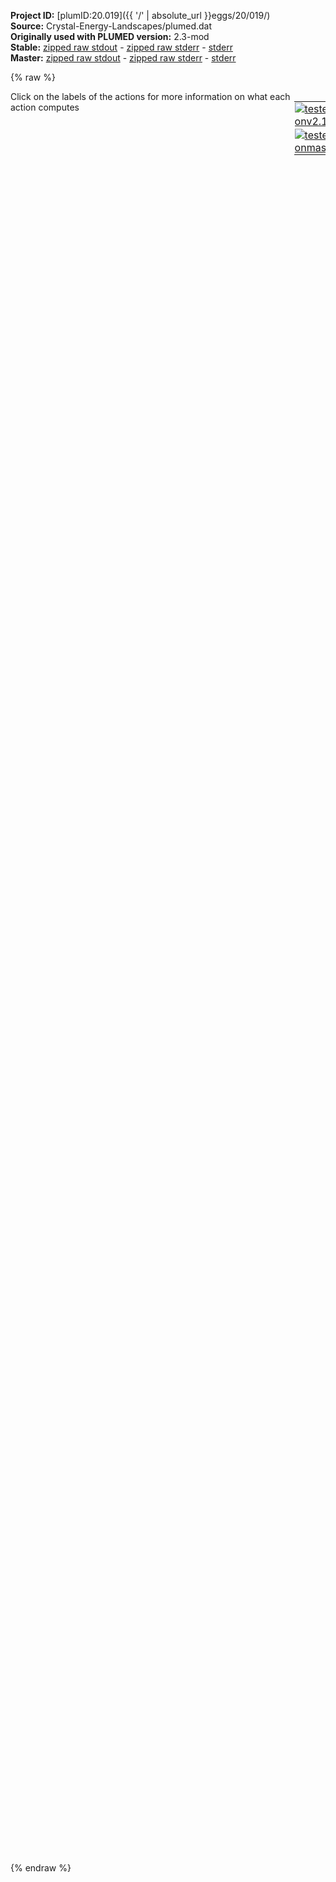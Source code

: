 **Project ID:** [plumID:20.019]({{ '/' | absolute_url }}eggs/20/019/)  
**Source:** Crystal-Energy-Landscapes/plumed.dat  
**Originally used with PLUMED version:** 2.3-mod  
**Stable:** [zipped raw stdout](plumed.dat.plumed.stdout.txt.zip) - [zipped raw stderr](plumed.dat.plumed.stderr.txt.zip) - [stderr](plumed.dat.plumed.stderr)  
**Master:** [zipped raw stdout](plumed.dat.plumed_master.stdout.txt.zip) - [zipped raw stderr](plumed.dat.plumed_master.stderr.txt.zip) - [stderr](plumed.dat.plumed_master.stderr)  

{% raw %}
<div style="width: 100%; float:left">
<div style="width: 90%; float:left" id="value_details_data/Crystal-Energy-Landscapes/plumed.dat"> Click on the labels of the actions for more information on what each action computes </div>
<div style="width: 10%; float:left"><table><tr><td style="padding:1px"><a href="plumed.dat.plumed.stderr"><img src="https://img.shields.io/badge/v2.10-passing-green.svg" alt="tested onv2.10" /></a></td></tr><tr><td style="padding:1px"><a href="plumed.dat.plumed_master.stderr"><img src="https://img.shields.io/badge/master-passing-green.svg" alt="tested onmaster" /></a></td></tr></table></div></div>
<pre style="width=97%;">
<span style="color:blue" class="comment">#RESTART</span>
<br/><span style="color:blue" class="comment"># Avoid too skewed triclinic box</span>
<b name="data/Crystal-Energy-Landscapes/plumed.datcell" onclick='showPath("data/Crystal-Energy-Landscapes/plumed.dat","data/Crystal-Energy-Landscapes/plumed.datcell","data/Crystal-Energy-Landscapes/plumed.datcell","black")'>cell</b><span style="display:none;" id="data/Crystal-Energy-Landscapes/plumed.datcell">The CELL action with label <b>cell</b> calculates the following quantities:<table  align="center" frame="void" width="95%" cellpadding="5%"><tr><td width="5%"><b> Quantity </b>  </td><td width="5%"><b> Type </b>  </td><td><b> Description </b> </td></tr><tr><td width="5%">cell.ax</td><td width="5%"><font color="black">scalar</font></td><td>the ax component of the cell matrix</td></tr><tr><td width="5%">cell.ay</td><td width="5%"><font color="black">scalar</font></td><td>the ay component of the cell matrix</td></tr><tr><td width="5%">cell.az</td><td width="5%"><font color="black">scalar</font></td><td>the az component of the cell matrix</td></tr><tr><td width="5%">cell.bx</td><td width="5%"><font color="black">scalar</font></td><td>the bx component of the cell matrix</td></tr><tr><td width="5%">cell.by</td><td width="5%"><font color="black">scalar</font></td><td>the by component of the cell matrix</td></tr><tr><td width="5%">cell.bz</td><td width="5%"><font color="black">scalar</font></td><td>the bz component of the cell matrix</td></tr><tr><td width="5%">cell.cx</td><td width="5%"><font color="black">scalar</font></td><td>the cx component of the cell matrix</td></tr><tr><td width="5%">cell.cy</td><td width="5%"><font color="black">scalar</font></td><td>the cy component of the cell matrix</td></tr><tr><td width="5%">cell.cz</td><td width="5%"><font color="black">scalar</font></td><td>the cz component of the cell matrix</td></tr></table></span>: <span class="plumedtooltip" style="color:green">CELL<span class="right">Calculate the components of the simulation cell <a href="https://www.plumed.org/doc-master/user-doc/html/_c_e_l_l.html" style="color:green">More details</a><i></i></span></span>
<br/><b name="data/Crystal-Energy-Landscapes/plumed.datbx" onclick='showPath("data/Crystal-Energy-Landscapes/plumed.dat","data/Crystal-Energy-Landscapes/plumed.datbx","data/Crystal-Energy-Landscapes/plumed.datbx","black")'>bx</b><span style="display:none;" id="data/Crystal-Energy-Landscapes/plumed.datbx">The MATHEVAL action with label <b>bx</b> calculates the following quantities:<table  align="center" frame="void" width="95%" cellpadding="5%"><tr><td width="5%"><b> Quantity </b>  </td><td width="5%"><b> Type </b>  </td><td><b> Description </b> </td></tr><tr><td width="5%">bx</td><td width="5%"><font color="black">scalar</font></td><td>an arbitrary function</td></tr></table></span>: <span class="plumedtooltip" style="color:green">MATHEVAL<span class="right">An alias to the CUSTOM function that can also be used to calaculate combinations of variables using a custom expression. <a href="https://www.plumed.org/doc-master/user-doc/html/_m_a_t_h_e_v_a_l.html" style="color:green">More details</a><i></i></span></span> <span class="plumedtooltip">ARG<span class="right">the values input to this function<i></i></span></span>=<b name="data/Crystal-Energy-Landscapes/plumed.datcell">cell.bx</b>,<b name="data/Crystal-Energy-Landscapes/plumed.datcell">cell.ax</b> <span class="plumedtooltip">FUNC<span class="right">the function you wish to evaluate<i></i></span></span>=abs(x)-0.5*y <span class="plumedtooltip">PERIODIC<span class="right">if the output of your function is periodic then you should specify the periodicity of the function<i></i></span></span>=NO
<b name="data/Crystal-Energy-Landscapes/plumed.datcx" onclick='showPath("data/Crystal-Energy-Landscapes/plumed.dat","data/Crystal-Energy-Landscapes/plumed.datcx","data/Crystal-Energy-Landscapes/plumed.datcx","black")'>cx</b><span style="display:none;" id="data/Crystal-Energy-Landscapes/plumed.datcx">The MATHEVAL action with label <b>cx</b> calculates the following quantities:<table  align="center" frame="void" width="95%" cellpadding="5%"><tr><td width="5%"><b> Quantity </b>  </td><td width="5%"><b> Type </b>  </td><td><b> Description </b> </td></tr><tr><td width="5%">cx</td><td width="5%"><font color="black">scalar</font></td><td>an arbitrary function</td></tr></table></span>: <span class="plumedtooltip" style="color:green">MATHEVAL<span class="right">An alias to the CUSTOM function that can also be used to calaculate combinations of variables using a custom expression. <a href="https://www.plumed.org/doc-master/user-doc/html/_m_a_t_h_e_v_a_l.html" style="color:green">More details</a><i></i></span></span> <span class="plumedtooltip">ARG<span class="right">the values input to this function<i></i></span></span>=<b name="data/Crystal-Energy-Landscapes/plumed.datcell">cell.cx</b>,<b name="data/Crystal-Energy-Landscapes/plumed.datcell">cell.ax</b> <span class="plumedtooltip">FUNC<span class="right">the function you wish to evaluate<i></i></span></span>=abs(x)-0.5*y <span class="plumedtooltip">PERIODIC<span class="right">if the output of your function is periodic then you should specify the periodicity of the function<i></i></span></span>=NO
<b name="data/Crystal-Energy-Landscapes/plumed.datcy" onclick='showPath("data/Crystal-Energy-Landscapes/plumed.dat","data/Crystal-Energy-Landscapes/plumed.datcy","data/Crystal-Energy-Landscapes/plumed.datcy","black")'>cy</b><span style="display:none;" id="data/Crystal-Energy-Landscapes/plumed.datcy">The MATHEVAL action with label <b>cy</b> calculates the following quantities:<table  align="center" frame="void" width="95%" cellpadding="5%"><tr><td width="5%"><b> Quantity </b>  </td><td width="5%"><b> Type </b>  </td><td><b> Description </b> </td></tr><tr><td width="5%">cy</td><td width="5%"><font color="black">scalar</font></td><td>an arbitrary function</td></tr></table></span>: <span class="plumedtooltip" style="color:green">MATHEVAL<span class="right">An alias to the CUSTOM function that can also be used to calaculate combinations of variables using a custom expression. <a href="https://www.plumed.org/doc-master/user-doc/html/_m_a_t_h_e_v_a_l.html" style="color:green">More details</a><i></i></span></span> <span class="plumedtooltip">ARG<span class="right">the values input to this function<i></i></span></span>=<b name="data/Crystal-Energy-Landscapes/plumed.datcell">cell.cy</b>,<b name="data/Crystal-Energy-Landscapes/plumed.datcell">cell.by</b> <span class="plumedtooltip">FUNC<span class="right">the function you wish to evaluate<i></i></span></span>=abs(x)-0.5*y <span class="plumedtooltip">PERIODIC<span class="right">if the output of your function is periodic then you should specify the periodicity of the function<i></i></span></span>=NO

<span class="plumedtooltip" style="color:green">UPPER_WALLS<span class="right">Defines a wall for the value of one or more collective variables, <a href="https://www.plumed.org/doc-master/user-doc/html/_u_p_p_e_r__w_a_l_l_s.html" style="color:green">More details</a><i></i></span></span> <span class="plumedtooltip">ARG<span class="right">the arguments on which the bias is acting<i></i></span></span>=<b name="data/Crystal-Energy-Landscapes/plumed.datbx">bx</b>,<b name="data/Crystal-Energy-Landscapes/plumed.datcx">cx</b>,<b name="data/Crystal-Energy-Landscapes/plumed.datcy">cy</b> <span class="plumedtooltip">AT<span class="right">the positions of the wall<i></i></span></span>=0.0,0.0,0.0 <span class="plumedtooltip">KAPPA<span class="right">the force constant for the wall<i></i></span></span>=100000.0,100000.0,100000.0 <span class="plumedtooltip">EXP<span class="right"> the powers for the walls<i></i></span></span>=2,2,2 <span class="plumedtooltip">EPS<span class="right"> the values for s_i in the expression for a wall<i></i></span></span>=1,1,1 <span class="plumedtooltip">OFFSET<span class="right"> the offset for the start of the wall<i></i></span></span>=0.3,0.3,0.3 <span class="plumedtooltip">LABEL<span class="right">a label for the action so that its output can be referenced in the input to other actions<i></i></span></span>=<b name="data/Crystal-Energy-Landscapes/plumed.datuwall" onclick='showPath("data/Crystal-Energy-Landscapes/plumed.dat","data/Crystal-Energy-Landscapes/plumed.datuwall","data/Crystal-Energy-Landscapes/plumed.datuwall","black")'>uwall</b><span style="display:none;" id="data/Crystal-Energy-Landscapes/plumed.datuwall">The UPPER_WALLS action with label <b>uwall</b> calculates the following quantities:<table  align="center" frame="void" width="95%" cellpadding="5%"><tr><td width="5%"><b> Quantity </b>  </td><td width="5%"><b> Type </b>  </td><td><b> Description </b> </td></tr><tr><td width="5%">uwall.bias</td><td width="5%"><font color="black">scalar</font></td><td>the instantaneous value of the bias potential</td></tr><tr><td width="5%">uwall.force2</td><td width="5%"><font color="black">scalar</font></td><td>the instantaneous value of the squared force due to this bias potential</td></tr></table></span>
<br/><span style="color:blue" class="comment"># CV1 - Density</span>
<b name="data/Crystal-Energy-Landscapes/plumed.datvol" onclick='showPath("data/Crystal-Energy-Landscapes/plumed.dat","data/Crystal-Energy-Landscapes/plumed.datvol","data/Crystal-Energy-Landscapes/plumed.datvol","black")'>vol</b><span style="display:none;" id="data/Crystal-Energy-Landscapes/plumed.datvol">The VOLUME action with label <b>vol</b> calculates the following quantities:<table  align="center" frame="void" width="95%" cellpadding="5%"><tr><td width="5%"><b> Quantity </b>  </td><td width="5%"><b> Type </b>  </td><td><b> Description </b> </td></tr><tr><td width="5%">vol</td><td width="5%"><font color="black">scalar</font></td><td>the volume of simulation box</td></tr></table></span>: <span class="plumedtooltip" style="color:green">VOLUME<span class="right">Calculate the volume of the simulation box. <a href="https://www.plumed.org/doc-master/user-doc/html/_v_o_l_u_m_e.html" style="color:green">More details</a><i></i></span></span>
<b name="data/Crystal-Energy-Landscapes/plumed.datdensity" onclick='showPath("data/Crystal-Energy-Landscapes/plumed.dat","data/Crystal-Energy-Landscapes/plumed.datdensity","data/Crystal-Energy-Landscapes/plumed.datdensity","black")'>density</b><span style="display:none;" id="data/Crystal-Energy-Landscapes/plumed.datdensity">The MATHEVAL action with label <b>density</b> calculates the following quantities:<table  align="center" frame="void" width="95%" cellpadding="5%"><tr><td width="5%"><b> Quantity </b>  </td><td width="5%"><b> Type </b>  </td><td><b> Description </b> </td></tr><tr><td width="5%">density</td><td width="5%"><font color="black">scalar</font></td><td>an arbitrary function</td></tr></table></span>: <span class="plumedtooltip" style="color:green">MATHEVAL<span class="right">An alias to the CUSTOM function that can also be used to calaculate combinations of variables using a custom expression. <a href="https://www.plumed.org/doc-master/user-doc/html/_m_a_t_h_e_v_a_l.html" style="color:green">More details</a><i></i></span></span> <span class="plumedtooltip">ARG<span class="right">the values input to this function<i></i></span></span>=<b name="data/Crystal-Energy-Landscapes/plumed.datvol">vol</b> <span class="plumedtooltip">FUNC<span class="right">the function you wish to evaluate<i></i></span></span>=400.0/x*1.66054*118.0 <span class="plumedtooltip">PERIODIC<span class="right">if the output of your function is periodic then you should specify the periodicity of the function<i></i></span></span>=NO

<span style="color:blue" class="comment"># Constraints to force the system to stay in the grid </span>
<span class="plumedtooltip" style="color:green">UPPER_WALLS<span class="right">Defines a wall for the value of one or more collective variables, <a href="https://www.plumed.org/doc-master/user-doc/html/_u_p_p_e_r__w_a_l_l_s.html" style="color:green">More details</a><i></i></span></span> <span class="plumedtooltip">ARG<span class="right">the arguments on which the bias is acting<i></i></span></span>=<b name="data/Crystal-Energy-Landscapes/plumed.datdensity">density</b> <span class="plumedtooltip">AT<span class="right">the positions of the wall<i></i></span></span>=1800 <span class="plumedtooltip">KAPPA<span class="right">the force constant for the wall<i></i></span></span>=100.0 <span class="plumedtooltip">EXP<span class="right"> the powers for the walls<i></i></span></span>=2 <span class="plumedtooltip">EPS<span class="right"> the values for s_i in the expression for a wall<i></i></span></span>=1 <span class="plumedtooltip">OFFSET<span class="right"> the offset for the start of the wall<i></i></span></span>=25 <span class="plumedtooltip">LABEL<span class="right">a label for the action so that its output can be referenced in the input to other actions<i></i></span></span>=<b name="data/Crystal-Energy-Landscapes/plumed.datulimit" onclick='showPath("data/Crystal-Energy-Landscapes/plumed.dat","data/Crystal-Energy-Landscapes/plumed.datulimit","data/Crystal-Energy-Landscapes/plumed.datulimit","black")'>ulimit</b><span style="display:none;" id="data/Crystal-Energy-Landscapes/plumed.datulimit">The UPPER_WALLS action with label <b>ulimit</b> calculates the following quantities:<table  align="center" frame="void" width="95%" cellpadding="5%"><tr><td width="5%"><b> Quantity </b>  </td><td width="5%"><b> Type </b>  </td><td><b> Description </b> </td></tr><tr><td width="5%">ulimit.bias</td><td width="5%"><font color="black">scalar</font></td><td>the instantaneous value of the bias potential</td></tr><tr><td width="5%">ulimit.force2</td><td width="5%"><font color="black">scalar</font></td><td>the instantaneous value of the squared force due to this bias potential</td></tr></table></span>
<span class="plumedtooltip" style="color:green">LOWER_WALLS<span class="right">Defines a wall for the value of one or more collective variables, <a href="https://www.plumed.org/doc-master/user-doc/html/_l_o_w_e_r__w_a_l_l_s.html" style="color:green">More details</a><i></i></span></span> <span class="plumedtooltip">ARG<span class="right">the arguments on which the bias is acting<i></i></span></span>=<b name="data/Crystal-Energy-Landscapes/plumed.datdensity">density</b> <span class="plumedtooltip">AT<span class="right">the positions of the wall<i></i></span></span>=1200 <span class="plumedtooltip">KAPPA<span class="right">the force constant for the wall<i></i></span></span>=100.0 <span class="plumedtooltip">EXP<span class="right"> the powers for the walls<i></i></span></span>=2 <span class="plumedtooltip">EPS<span class="right"> the values for s_i in the expression for a wall<i></i></span></span>=1 <span class="plumedtooltip">OFFSET<span class="right"> the offset for the start of the wall<i></i></span></span>=25 <span class="plumedtooltip">LABEL<span class="right">a label for the action so that its output can be referenced in the input to other actions<i></i></span></span>=<b name="data/Crystal-Energy-Landscapes/plumed.datllimit" onclick='showPath("data/Crystal-Energy-Landscapes/plumed.dat","data/Crystal-Energy-Landscapes/plumed.datllimit","data/Crystal-Energy-Landscapes/plumed.datllimit","black")'>llimit</b><span style="display:none;" id="data/Crystal-Energy-Landscapes/plumed.datllimit">The LOWER_WALLS action with label <b>llimit</b> calculates the following quantities:<table  align="center" frame="void" width="95%" cellpadding="5%"><tr><td width="5%"><b> Quantity </b>  </td><td width="5%"><b> Type </b>  </td><td><b> Description </b> </td></tr><tr><td width="5%">llimit.bias</td><td width="5%"><font color="black">scalar</font></td><td>the instantaneous value of the bias potential</td></tr><tr><td width="5%">llimit.force2</td><td width="5%"><font color="black">scalar</font></td><td>the instantaneous value of the squared force due to this bias potential</td></tr></table></span>
<br/><span style="color:blue" class="comment">#CV2 - Potential Energy </span>
<b name="data/Crystal-Energy-Landscapes/plumed.datene_pot" onclick='showPath("data/Crystal-Energy-Landscapes/plumed.dat","data/Crystal-Energy-Landscapes/plumed.datene_pot","data/Crystal-Energy-Landscapes/plumed.datene_pot","black")'>ene_pot</b><span style="display:none;" id="data/Crystal-Energy-Landscapes/plumed.datene_pot">The ENERGY action with label <b>ene_pot</b> calculates the following quantities:<table  align="center" frame="void" width="95%" cellpadding="5%"><tr><td width="5%"><b> Quantity </b>  </td><td width="5%"><b> Type </b>  </td><td><b> Description </b> </td></tr><tr><td width="5%">ene_pot</td><td width="5%"><font color="black">scalar</font></td><td>the internal energy</td></tr></table></span>: <span class="plumedtooltip" style="color:green">ENERGY<span class="right">Calculate the total potential energy of the simulation box. <a href="https://www.plumed.org/doc-master/user-doc/html/_e_n_e_r_g_y.html" style="color:green">More details</a><i></i></span></span>
<b name="data/Crystal-Energy-Landscapes/plumed.datelatt" onclick='showPath("data/Crystal-Energy-Landscapes/plumed.dat","data/Crystal-Energy-Landscapes/plumed.datelatt","data/Crystal-Energy-Landscapes/plumed.datelatt","black")'>elatt</b><span style="display:none;" id="data/Crystal-Energy-Landscapes/plumed.datelatt">The MATHEVAL action with label <b>elatt</b> calculates the following quantities:<table  align="center" frame="void" width="95%" cellpadding="5%"><tr><td width="5%"><b> Quantity </b>  </td><td width="5%"><b> Type </b>  </td><td><b> Description </b> </td></tr><tr><td width="5%">elatt</td><td width="5%"><font color="black">scalar</font></td><td>an arbitrary function</td></tr></table></span>: <span class="plumedtooltip" style="color:green">MATHEVAL<span class="right">An alias to the CUSTOM function that can also be used to calaculate combinations of variables using a custom expression. <a href="https://www.plumed.org/doc-master/user-doc/html/_m_a_t_h_e_v_a_l.html" style="color:green">More details</a><i></i></span></span> <span class="plumedtooltip">ARG<span class="right">the values input to this function<i></i></span></span>=<b name="data/Crystal-Energy-Landscapes/plumed.datene_pot">ene_pot</b>,<b name="data/Crystal-Energy-Landscapes/plumed.datuwall">uwall.bias</b>,<b name="data/Crystal-Energy-Landscapes/plumed.datulimit">ulimit.bias</b>,<b name="data/Crystal-Energy-Landscapes/plumed.datllimit">llimit.bias</b> <span class="plumedtooltip">VAR<span class="right">the names to give each of the arguments in the function<i></i></span></span>=a,b,c,d <span class="plumedtooltip">FUNC<span class="right">the function you wish to evaluate<i></i></span></span>=(a-b-c-d)/400.0+350.507 <span class="plumedtooltip">PERIODIC<span class="right">if the output of your function is periodic then you should specify the periodicity of the function<i></i></span></span>=NO

<span style="color:blue" class="comment"># WTmetaD Parameters</span>
<span class="plumedtooltip" style="color:green">METAD<span class="right">Used to performed metadynamics on one or more collective variables. <a href="https://www.plumed.org/doc-master/user-doc/html/_m_e_t_a_d.html" style="color:green">More details</a><i></i></span></span> ...
<span class="plumedtooltip">LABEL<span class="right">a label for the action so that its output can be referenced in the input to other actions<i></i></span></span>=<b name="data/Crystal-Energy-Landscapes/plumed.datmetad" onclick='showPath("data/Crystal-Energy-Landscapes/plumed.dat","data/Crystal-Energy-Landscapes/plumed.datmetad","data/Crystal-Energy-Landscapes/plumed.datmetad","black")'>metad</b><span style="display:none;" id="data/Crystal-Energy-Landscapes/plumed.datmetad">The METAD action with label <b>metad</b> calculates the following quantities:<table  align="center" frame="void" width="95%" cellpadding="5%"><tr><td width="5%"><b> Quantity </b>  </td><td width="5%"><b> Type </b>  </td><td><b> Description </b> </td></tr><tr><td width="5%">metad.bias</td><td width="5%"><font color="black">scalar</font></td><td>the instantaneous value of the bias potential</td></tr><tr><td width="5%">metad.rbias</td><td width="5%"><font color="black">scalar</font></td><td>the instantaneous value of the bias normalized using the c(t) reweighting factor [rbias=bias-rct].This component can be used to obtain a reweighted histogram.</td></tr><tr><td width="5%">metad.rct</td><td width="5%"><font color="black">scalar</font></td><td>the reweighting factor c(t).</td></tr></table></span>
<span class="plumedtooltip">ARG<span class="right">the labels of the scalars on which the bias will act<i></i></span></span>=<b name="data/Crystal-Energy-Landscapes/plumed.datelatt">elatt</b>,<b name="data/Crystal-Energy-Landscapes/plumed.datdensity">density</b>
<span class="plumedtooltip">PACE<span class="right">the frequency for hill addition<i></i></span></span>=1000
<span class="plumedtooltip">HEIGHT<span class="right">the heights of the Gaussian hills<i></i></span></span>=2.0
<span class="plumedtooltip">SIGMA<span class="right">the widths of the Gaussian hills<i></i></span></span>=2.0,20.0
<span class="plumedtooltip">TEMP<span class="right">the system temperature - this is only needed if you are doing well-tempered metadynamics<i></i></span></span>=300
<span class="plumedtooltip">BIASFACTOR<span class="right">use well tempered metadynamics and use this bias factor<i></i></span></span>=200.0
<span class="plumedtooltip">GRID_MIN<span class="right">the lower bounds for the grid<i></i></span></span>=-120,1200
<span class="plumedtooltip">GRID_MAX<span class="right">the upper bounds for the grid<i></i></span></span>=400,1800
<span class="plumedtooltip">GRID_BIN<span class="right">the number of bins for the grid<i></i></span></span>=5200,600
<span style="color:blue" class="comment"># PLUMED 2.3 syntax</span>
<span style="color:blue" class="comment"># REWEIGHTING_NGRID=5200,600</span>
<span style="color:blue" class="comment"># REWEIGHTING_NHILLS=10</span>
<span style="color:blue" class="comment"># PLUMED 2.4 syntax</span>
<span class="plumedtooltip">CALC_RCT<span class="right"> calculate the c(t) reweighting factor and use that to obtain the normalized bias [rbias=bias-rct]<i></i></span></span>
<span style="color:blue" class="comment"># RCT_USTRIDE=10</span>
<span class="plumedtooltip">FILE<span class="right"> a file in which the list of added hills is stored<i></i></span></span>=HILLS
... METAD
<br/><span class="plumedtooltip" style="color:green">PRINT<span class="right">Print quantities to a file. <a href="https://www.plumed.org/doc-master/user-doc/html/_p_r_i_n_t.html" style="color:green">More details</a><i></i></span></span> <span class="plumedtooltip">STRIDE<span class="right"> the frequency with which the quantities of interest should be output<i></i></span></span>=100 <span class="plumedtooltip">ARG<span class="right">the labels of the values that you would like to print to the file<i></i></span></span>=<b name="data/Crystal-Energy-Landscapes/plumed.datelatt">elatt</b>,<b name="data/Crystal-Energy-Landscapes/plumed.datdensity">density</b>,<b name="data/Crystal-Energy-Landscapes/plumed.datmetad">metad.bias</b>,<b name="data/Crystal-Energy-Landscapes/plumed.datmetad">metad.rbias</b>,<b name="data/Crystal-Energy-Landscapes/plumed.datmetad">metad.rct</b>,<b name="data/Crystal-Energy-Landscapes/plumed.datulimit">ulimit.bias</b>,<b name="data/Crystal-Energy-Landscapes/plumed.datllimit">llimit.bias</b>,<b name="data/Crystal-Energy-Landscapes/plumed.datuwall">uwall.bias</b> <span class="plumedtooltip">FILE<span class="right">the name of the file on which to output these quantities<i></i></span></span>=COLVAR
</pre>
{% endraw %}
